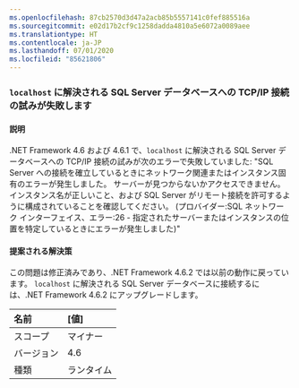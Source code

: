 ```yaml
---
ms.openlocfilehash: 87cb2570d3d47a2acb85b5557141c0fef885516a
ms.sourcegitcommit: e02d17b2cf9c1258dadda4810a5e6072a0089aee
ms.translationtype: HT
ms.contentlocale: ja-JP
ms.lasthandoff: 07/01/2020
ms.locfileid: "85621806"
---
```

### <a name="attempting-a-tcpip-connection-to-a-sql-server-database-that-resolves-to-localhost-fails"></a>`localhost` に解決される SQL Server データベースへの TCP/IP 接続の試みが失敗します

#### <a name="details"></a>説明

.NET Framework 4.6 および 4.6.1 で、<code>localhost</code> に解決される SQL Server データベースへの TCP/IP 接続の試みが次のエラーで失敗していました: &quot;SQL Server への接続を確立しているときにネットワーク関連またはインスタンス固有のエラーが発生しました。 サーバーが見つからないかアクセスできません。 インスタンス名が正しいこと、および SQL Server がリモート接続を許可するように構成されていることを確認してください。 (プロバイダー:SQL ネットワーク インターフェイス、エラー:26 - 指定されたサーバーまたはインスタンスの位置を特定しているときにエラーが発生しました)&quot;

#### <a name="suggestion"></a>提案される解決策

この問題は修正済みであり、.NET Framework 4.6.2 では以前の動作に戻っています。 <code>localhost</code> に解決される SQL Server データベースに接続するには、.NET Framework 4.6.2 にアップグレードします。

| 名前    | [値]       |
|:--------|:------------|
| スコープ   |マイナー|
|バージョン|4.6|
|種類|ランタイム|
